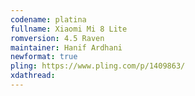 ```yaml
---
codename: platina
fullname: Xiaomi Mi 8 Lite
romversion: 4.5 Raven
maintainer: Hanif Ardhani
newformat: true
pling: https://www.pling.com/p/1409863/
xdathread:
---
```

